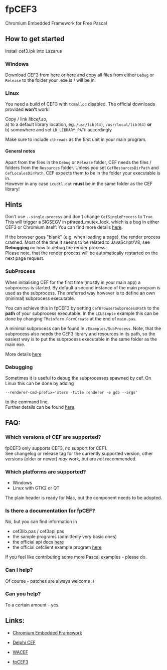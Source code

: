 fpCEF3
======

Chromium Embedded Framework for Free Pascal

## How to get started
Install cef3.lpk into Lazarus

### Windows
Download CEF3 from [here][1a] or [here][1b] and copy all files from either `Debug` or `Release` to the folder your .exe is / will be in.

### Linux
You need a build of CEF3 with `tcmalloc` disabled. The official downloads provided __won't__ work!

Copy / link _libcef.so_,  
  a) to a default library location, eg. `/usr/lib(64)`, `/usr/local/lib(64)` __or__  
  b) somewhere and set `LD_LIBRARY_PATH` accordingly

Make sure to include `cthreads` as the first unit in your main program.

#### General notes
Apart from the files in the `Debug` or `Release` folder, CEF needs the files / folders from the `Resources` folder. Unless you set `CefResourcesDirPath` and `CefLocalesDirPath`, CEF expects them to be in the folder your executable is in.  
However in any case `icudtl.dat` __must__ be in the same folder as the CEF library!

## Hints

Don't use `--single-process` and don't change `CefSingleProcess` to `True`.  
This will trigger a SIGSEGV in pthread_mutex_lock, which is a bug in either CEF3 or Chromium itself: You can find more details [here][4].

If the browser goes "blank" (e.g. when loading a page), the render process crashed.
Most of the time it seems to be related to JavaScript/V8, see **Debugging**  on how to debug the render process.  
Please note, that the render process will be automatically restarted on the next page request.


### SubProcess
When initialising CEF for the first time (mostly in your main app) a subprocess is started. By default a second instance of the main program is used as the subprocess.
The preferred way however is to define an own (minimal) subprocess executable.

You can achieve this in fpCEF3 by setting `CefBrowserSubprocessPath` to the **path** of your subprocess executable.
In the `LCLSimple` example this can be done by changing `TMainform.FormCreate` at the end of `main.pas`.

A minimal subprocess can be found in `/Examples/SubProcess`. Note, that the subprocess also needs the CEF3 library and resources in its path, so the easiest way is to put the subprocess executable in the same folder as the main exe.

More details [here][5]

### Debugging
Sometimes it is useful to debug the subprocesses spawned by cef. On Linux this can be done by adding
```shell
--renderer-cmd-prefix='xterm -title renderer -e gdb --args'
```
to the command line.  
Further details can be found [here][6].

## FAQ:
### Which versions of CEF are supported?

fpCEF3 only supports CEF3, *no* support for CEF1.  
See changelog or release tag for the currently supported version, other versions (older or newer) *may* work, but are *not* recommended.

### Which platforms are supported?

- Windows
- Linux with GTK2 or QT

The plain header is ready for Mac, but the component needs to be adopted.

### Is there a documentation for fpCEF?
No, but you can find information in

- cef3lib.pas / cef3api.pas
- the sample programs (admittedly very basic ones)
- the official api docs [here][2]
- the official cefclient example program [here][3]

If you feel like contributing some more Pascal examples - please do.

### Can I help?
Of course - patches are always welcome :)

### Can you help?
To a certain amount - yes.

## Links:
 *  [Chromium Embedded Framework](https://bitbucket.org/chromiumembedded/cef)
 *  [Delphi CEF](https://github.com/hgourvest/dcef3)
 *  [WACEF](https://bitbucket.org/WaspAce/wacef)

 *  [fpCEF3](http://github.com/dliw/fpCEF3)

[1a]:http://www.magpcss.net/cef_downloads
[1b]:http://www.cefbuilds.com
[2]:http://magpcss.org/ceforum/apidocs3/
[3]:https://bitbucket.org/chromiumembedded/cef/src/936e595fe5e9aa5e7641abf72e1f872f9d0ceb73/tests/cefclient/?at=master
[4]:https://code.google.com/p/chromiumembedded/issues/detail?id=976
[5]:https://bitbucket.org/chromiumembedded/cef/wiki/Architecture#markdown-header-cef3
[6]:https://chromium.googlesource.com/chromium/src/+/master/docs/linux_debugging.md
